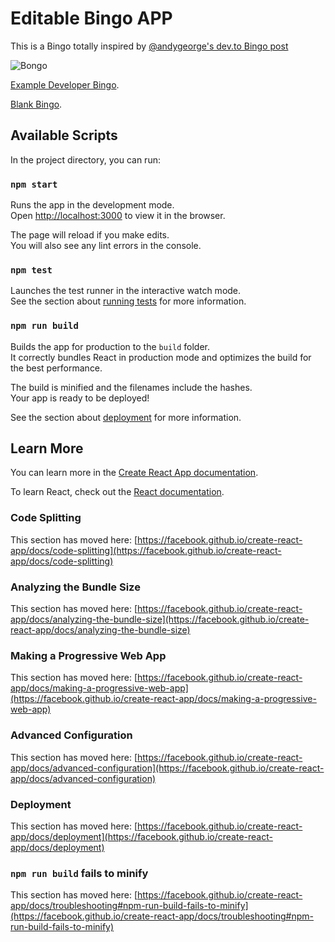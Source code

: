 # Editable Bingo APP
This is a Bingo totally inspired by [@andygeorge's dev.to Bingo post](https://dev.to/andygeorge/developer-bingo-56hp)

![Bongo](https://user-images.githubusercontent.com/6124495/107137446-7b4a4400-68eb-11eb-8e9c-cb4fce51eef3.png)


[Example Developer Bingo](https://davecaos.github.io/bingo/?0=Has%20a%20mechanical%20keyboard&1=Strong%20opinions%20about%20spaces%20vs%20tabs&2=Has%20over%203%20unfinished%20projects&3=Has%20a%20Mac,%20thinks%20windows%20user%20are%20scrubs&4=Has%20a%20PC,%20thinks%20Mac%20users%20are%20pretentious&5=Uses%20Linux,%20is%20currently%20debugging%20sound%20drivers&6=Has%20argued%20about%20a%20javascript%20framework%20in%20the%20last%20week&7=Says%20%22perfect%20is%20enemy%20of%20good%22but%20spend%2012%20hours%20refactoring%20yesterday&8=Wishes%20they%20were%20an%20Himalayan%20goat%20farmer%20instead&9=Hopes%20someone%20will%20ask%20them%20about%20this%20IDE%20theme&10=%22I%20don%27t%20need%20to%20write%20secure%20code%20it%27s%20not%20my%20job%22&11=Doesn%27t%20understand%20why%20security%20team%20looks%20so%20tired%20all%20time&12=FREE%20SPACE&13=Has%20tried%20keto&14=Extremely%20niche%20political%20ideology%20that%20no%20one%20else%20understand&15=Has%20horror%20stories%20from%20when%20they%20worked%20at%20a%20startup.%20&16=Has%20horror%20stories%20from%20when%20they%20worked%20at%20a%20megacorp.%20&17=Monitor%20sits%20on%20coding%20books%20they%27ve%20never%20read&18=Calls%20themself%20full%20stack&19=Hate%20it%20when%20people%20Calls%20themself%20full%20stack&20=Hasn%27t%20updated%20their%20blog%20in%206%20months.&21=Noise%20cancelling%20headphones&22=Has%2050%20unread%20LinkedIn%20messages%20from%20%20dodgy%20recruiters&23=Breaks%20into%20cold%20sweat%20when%20they%20think%20about%20having%20to%20do%20a%20tech%20interview%20again&24=Has%20named%20their%20desk%20plant&).


[Blank Bingo](https://davecaos.github.io/bingo/).

## Available Scripts

In the project directory, you can run:

### `npm start`

Runs the app in the development mode.\
Open [http://localhost:3000](http://localhost:3000) to view it in the browser.

The page will reload if you make edits.\
You will also see any lint errors in the console.

### `npm test`

Launches the test runner in the interactive watch mode.\
See the section about [running tests](https://facebook.github.io/create-react-app/docs/running-tests) for more information.

### `npm run build`

Builds the app for production to the `build` folder.\
It correctly bundles React in production mode and optimizes the build for the best performance.

The build is minified and the filenames include the hashes.\
Your app is ready to be deployed!

See the section about [deployment](https://facebook.github.io/create-react-app/docs/deployment) for more information.


## Learn More

You can learn more in the [Create React App documentation](https://facebook.github.io/create-react-app/docs/getting-started).

To learn React, check out the [React documentation](https://reactjs.org/).

### Code Splitting

This section has moved here: [https://facebook.github.io/create-react-app/docs/code-splitting](https://facebook.github.io/create-react-app/docs/code-splitting)

### Analyzing the Bundle Size

This section has moved here: [https://facebook.github.io/create-react-app/docs/analyzing-the-bundle-size](https://facebook.github.io/create-react-app/docs/analyzing-the-bundle-size)

### Making a Progressive Web App

This section has moved here: [https://facebook.github.io/create-react-app/docs/making-a-progressive-web-app](https://facebook.github.io/create-react-app/docs/making-a-progressive-web-app)

### Advanced Configuration

This section has moved here: [https://facebook.github.io/create-react-app/docs/advanced-configuration](https://facebook.github.io/create-react-app/docs/advanced-configuration)

### Deployment

This section has moved here: [https://facebook.github.io/create-react-app/docs/deployment](https://facebook.github.io/create-react-app/docs/deployment)

### `npm run build` fails to minify

This section has moved here: [https://facebook.github.io/create-react-app/docs/troubleshooting#npm-run-build-fails-to-minify](https://facebook.github.io/create-react-app/docs/troubleshooting#npm-run-build-fails-to-minify)
